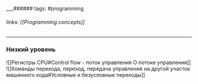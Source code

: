 
___###### tags: #programming 
###### links: [[Programming concepts]]
___
 ### Низкий уровень 
 ![[Регистры CPU#Control flow - поток управления О потоке управления]]
![[Команды перехода, переход, передача управления на другой участок машинного кода#Условные и безусловные переходы]]
